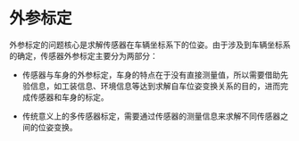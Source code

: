 # 外参标定

外参标定的问题核心是求解传感器在车辆坐标系下的位姿。由于涉及到车辆坐标系的确定，传感器外参标定主要分为两部分：

- 传感器与车身的外参标定，车身的特点在于没有直接测量值，所以需要借助先验信息，如工装信息、环境信息等达到求解自车位姿变换关系的目的，进而完成传感器和车身的标定。

- 传统意义上的多传感器标定，需要通过传感器的测量信息来求解不同传感器之间的位姿变换。